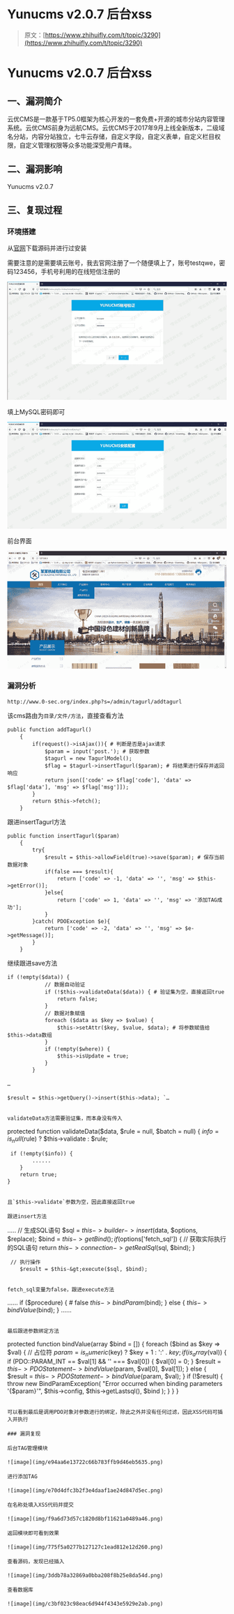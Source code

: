 # Yunucms v2.0.7 后台xss

> 原文：[https://www.zhihuifly.com/t/topic/3290](https://www.zhihuifly.com/t/topic/3290)

# Yunucms v2.0.7 后台xss

## 一、漏洞简介

云优CMS是一款基于TP5.0框架为核心开发的一套免费+开源的城市分站内容管理系统。云优CMS前身为远航CMS。云优CMS于2017年9月上线全新版本，二级域名分站，内容分站独立，七牛云存储，自定义字段，自定义表单，自定义栏目权限，自定义管理权限等众多功能深受用户青睐。

## 二、漏洞影响

Yunucms v2.0.7

## 三、复现过程

### 环境搭建

从[官网](https://xz.aliyun.com/t/www.yunucms.com/Buy/program.html)下载源码并进行过安装

需要注意的是需要填云账号，我去官网注册了一个随便填上了，账号testqwe，密码123456，手机号利用的在线短信注册的

![image](img/b7b483835799042194eccd00156f1082.png)

填上MySQL密码即可

![image](img/6301dc36a0b3c00df085cca3cd415af7.png)

前台界面

![image](img/17f528b1bdf83d2b521c6eeb489fbb5d.png)

### 漏洞分析

```
http://www.0-sec.org/index.php?s=/admin/tagurl/addtagurl 
```

该cms路由为`目录/文件/方法`，直接查看方法

```
public function addTagurl()
    {
        if(request()->isAjax()){ # 判断是否是ajax请求
            $param = input('post.'); # 获取参数
            $tagurl = new TagurlModel();
            $flag = $tagurl->insertTagurl($param); # 将结果进行保存并返回响应
            return json(['code' => $flag['code'], 'data' => $flag['data'], 'msg' => $flag['msg']]);
        }
        return $this->fetch();
    } 
```

跟进insertTagurl方法

```
public function insertTagurl($param)
    {
        try{
            $result = $this->allowField(true)->save($param); # 保存当前数据对象
            if(false === $result){            
                return ['code' => -1, 'data' => '', 'msg' => $this->getError()];
            }else{
                return ['code' => 1, 'data' => '', 'msg' => '添加TAG成功'];
            }
        }catch( PDOException $e){
            return ['code' => -2, 'data' => '', 'msg' => $e->getMessage()];
        }
    } 
```

继续跟进save方法

```
if (!empty($data)) {
            // 数据自动验证
            if (!$this->validateData($data)) { # 验证集为空，直接返回true
                return false;
            }
            // 数据对象赋值
            foreach ($data as $key => $value) {
                $this->setAttr($key, $value, $data); # 将参数赋值给$this->data数组
            }
            if (!empty($where)) {
                $this->isUpdate = true;
            }
        }

…

$result = $this->getQuery()->insert($this->data); `…

``` 
```

validateData方法需要验证集，而本身没有传入

```
protected function validateData($data, $rule = null, $batch = null)
    {
        $info = is_null($rule) ? $this->validate : $rule;

```
 if (!empty($info)) {
        ......
    }
    return true;
} 
``` 
```

且`$this->validate`参数为空，因此直接返回true

跟进insert方法

```
.....
        // 生成SQL语句
        $sql = $this->builder->insert($data, $options, $replace);
        $bind = $this->getBind();
        if ($options['fetch_sql']) {
            // 获取实际执行的SQL语句
            return $this->connection->getRealSql($sql, $bind);
        }

```
 // 执行操作
    $result = $this-&gt;execute($sql, $bind); 
``` 
```

fetch_sql变量为false，跟进execute方法

```
......
    if ($procedure) { # false
                $this->bindParam($bind);
            } else {
                $this->bindValue($bind);
            }
...... 
```

最后跟进参数绑定方法

```
protected function bindValue(array $bind = [])
    {
        foreach ($bind as $key => $val) {
            // 占位符
            $param = is_numeric($key) ? $key + 1 : ':' . $key;
            if (is_array($val)) {
                if (PDO::PARAM_INT == $val[1] && '' === $val[0]) {
                    $val[0] = 0;
                }
                $result = $this->PDOStatement->bindValue($param, $val[0], $val[1]);
            } else {
                $result = $this->PDOStatement->bindValue($param, $val);
            }
            if (!$result) {
                throw new BindParamException(
                    "Error occurred  when binding parameters '{$param}'",
                    $this->config,
                    $this->getLastsql(),
                    $bind
                );
            }
        }
    } 
```

可以看到最后是调用PDO对象对参数进行的绑定，除此之外并没有任何过滤，因此XSS代码可插入并执行

### 漏洞复现

后台TAG管理模块

![image](img/e94aa6e13722c66b783ffb9d46eb5635.png)

进行添加TAG

![image](img/e70d4dfc3b2f3e4daaf1ae24d847d5ec.png)

在名称处填入XSS代码并提交

![image](img/f9a6d73d57c1820d8bf11621a0489a46.png)

返回模块即可看到效果

![image](img/775f5a0277b127127c1ead812e12d260.png)

查看源码，发现已经插入

![image](img/3ddb78a32869a0bba208f8b25e8da54d.png)

查看数据库

![image](img/c3bf023c98eac6d944f4343e5929e2ab.png)